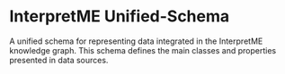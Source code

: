 # InterpretME Unified-Schema

A unified schema for representing data integrated in the InterpretME knowledge graph. This schema defines the main classes and properties presented in data sources.
